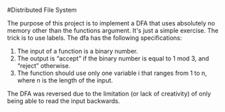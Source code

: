 #Distributed File System

The purpose of this project is to implement a DFA that uses absolutely no memory other than the functions argument. It's just a simple exercise. The trick is to use labels. The dfa has the following specifications: 

1. The input of a function is a binary number. 
2. The output is “accept” if the binary number is equal to 1 mod 3, and “reject” otherwise.
3. The function should use only one variable i that ranges from 1 to n, where n is the length of the input. 

The DFA was reversed due to the limitation (or lack of creativity) of only being able to read the input backwards.
